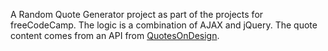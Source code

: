 A Random Quote Generator project as part of the projects for freeCodeCamp. The logic is a combination of AJAX and jQuery. The quote content comes from an API from [QuotesOnDesign](https://quotesondesign.com/).